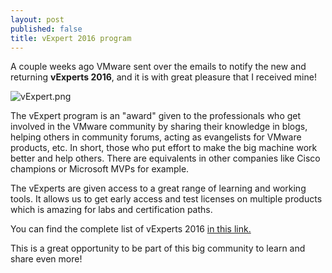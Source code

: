 ```yaml
---
layout: post
published: false
title: vExpert 2016 program
---
```

A couple weeks ago VMware sent over the emails to notify the new and returning **vExperts 2016**, and it is with great pleasure that I received mine!

![vExpert.png]({{site.baseurl}}/img/vExpert.png)

The vExpert program is an "award" given to the professionals who get involved in the VMware community by sharing their knowledge in blogs, helping others in community forums, acting as evangelists for VMware products, etc. In short, those who put effort to make the big machine work better and help others. There are equivalents in other companies like Cisco champions or Microsoft MVPs for example.

The vExperts are given access to a great range of learning and working tools. It allows us to get early access and test licenses on multiple products which is amazing for labs and certification paths.

You can find the complete list of vExperts 2016 [in this link.](http://blogs.vmware.com/vmtn/2016/08/vexpert-2016-second-half-announcement.html)

This is a great opportunity to be part of this big community to learn and share even more!

